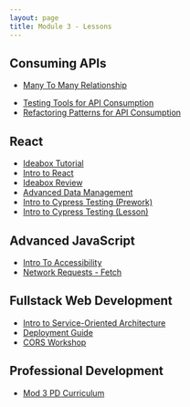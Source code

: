 ```yaml
---
layout: page
title: Module 3 - Lessons
---
```

<!-- Comment the following lessons in as they are updated and deemed ready to go! -->

## Consuming APIs
* [Many To Many Relationship](./many-to-many) 
<!-- * [Authorization](.) -->
* [Testing Tools for API Consumption](./testing_tools_for_api_consumption)
* [Refactoring Patterns for API Consumption](./refactoring_api_consumption)

## React
* [Ideabox Tutorial](./react_ideabox)
* [Intro to React](./react_intro)
* [Ideabox Review](./react_ideabox_review)
* [Advanced Data Management](./react_advanced_data_management)
* [Intro to Cypress Testing (Prework)](./intro_to_cypress_prework)
* [Intro to Cypress Testing (Lesson)](./intro_to_cypress_testing)

## Advanced JavaScript
* [Intro To Accessibility](./intro-to-a11y)
* [Network Requests - Fetch](./network_requests)  
<!-- * [Intro to Cypress Testing](.) -->
<!-- * [FE Error Handling](.) -->
<!-- * [Responsiveness - Mobile Design using Bootstrap](.) -->
<!-- * [Async JavaScript](.) -->
<!-- * [Scope & Scope Chain](.)  -->

## Fullstack Web Development
* [Intro to Service-Oriented Architecture](./intro_to_soa)
* [Deployment Guide](./deployment_guide)
* [CORS Workshop](https://github.com/turingschool-examples/whats_going_on_with_cors)

## Professional Development
* [Mod 3 PD Curriculum](../pd/)